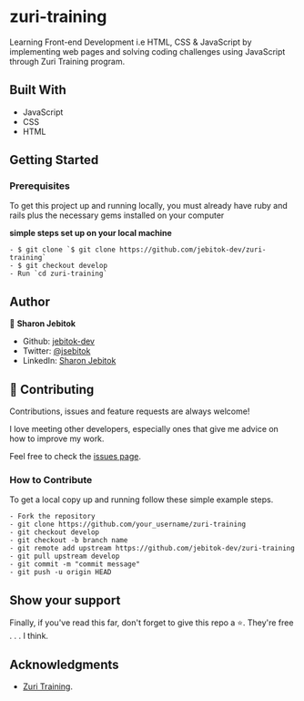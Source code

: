 # zuri-training
Learning Front-end Development i.e HTML, CSS & JavaScript by implementing web pages and solving coding challenges using JavaScript through Zuri Training program. 

## Built With

- JavaScript
- CSS 
- HTML

## Getting Started

### Prerequisites

To get this project up and running locally, you must already have ruby and rails plus the necessary gems installed on your computer

**simple steps set up on your local machine**

```
- $ git clone `$ git clone https://github.com/jebitok-dev/zuri-training`
- $ git checkout develop
- Run `cd zuri-training`
```

<!-- - [Live Version](https://deal-restaurantjs.netlify.app/) -->

<!-- ### Run Tests -->

## Author

👤 **Sharon Jebitok**

- Github: [jebitok-dev](https://github.com/jebitok-dev)
- Twitter: [@jsebitok](https://twitter.com/jsebitok)
- LinkedIn: [Sharon Jebitok](https://www.linkedin.com/in/sharon-jebitok/)

## 🤝 Contributing

Contributions, issues and feature requests are always welcome!

I love meeting other developers, especially ones that give me advice on how to improve my work.

Feel free to check the [issues page](https://github.com/jebitok-dev/zuri-training).

### How to Contribute

To get a local copy up and running follow these simple example steps.

```
- Fork the repository
- git clone https://github.com/your_username/zuri-training
- git checkout develop
- git checkout -b branch name
- git remote add upstream https://github.com/jebitok-dev/zuri-training
- git pull upstream develop
- git commit -m "commit message"
- git push -u origin HEAD
```

## Show your support

Finally, if you've read this far, don't forget to give this repo a ⭐️. They're free . . . I think.

## Acknowledgments

- [Zuri Training](https://training.zuri.team/).